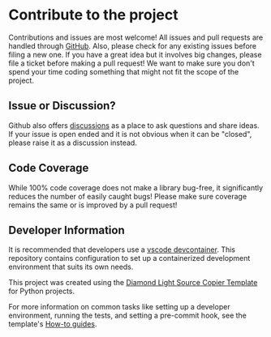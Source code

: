 # Contribute to the project

Contributions and issues are most welcome! All issues and pull requests are
handled through [GitHub](https://github.com/DiamondLightSource/dls-dependency-tree/issues). Also, please check for any existing issues before
filing a new one. If you have a great idea but it involves big changes, please
file a ticket before making a pull request! We want to make sure you don't spend
your time coding something that might not fit the scope of the project.

## Issue or Discussion?

Github also offers [discussions](https://github.com/DiamondLightSource/dls-dependency-tree/discussions) as a place to ask questions and share ideas. If
your issue is open ended and it is not obvious when it can be "closed", please
raise it as a discussion instead.

## Code Coverage

While 100% code coverage does not make a library bug-free, it significantly
reduces the number of easily caught bugs! Please make sure coverage remains the
same or is improved by a pull request!

## Developer Information

It is recommended that developers use a [vscode devcontainer](https://code.visualstudio.com/docs/devcontainers/containers). This repository contains configuration to set up a containerized development environment that suits its own needs.

This project was created using the [Diamond Light Source Copier Template](https://github.com/DiamondLightSource/python-copier-template) for Python projects.

For more information on common tasks like setting up a developer environment, running the tests, and setting a pre-commit hook, see the template's [How-to guides](https://diamondlightsource.github.io/python-copier-template/4.1.0/how-to.html).
